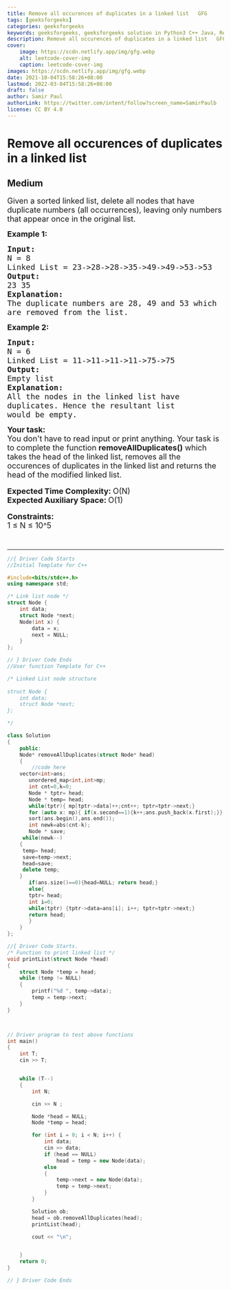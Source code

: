 ```yaml
---
title: Remove all occurences of duplicates in a linked list   GFG
tags: [geeksforgeeks]
categories: geeksforgeeks
keywords: geeksforgeeks, geeksforgeeks solution in Python3 C++ Java, Remove all occurences of duplicates in a linked list - GFG solution
description: Remove all occurences of duplicates in a linked list   GFG Solution Explained
cover:
    image: https://scdn.netlify.app/img/gfg.webp
    alt: leetcode-cover-img
    caption: leetcode-cover-img
images: https://scdn.netlify.app/img/gfg.webp
date: 2021-10-04T15:58:26+08:00
lastmod: 2022-03-04T15:58:26+08:00
draft: false
author: Samir Paul
authorLink: https://twitter.com/intent/follow?screen_name=SamirPaulb
license: CC BY 4.0
---
```



# Remove all occurences of duplicates in a linked list
## Medium
<div class="problems_problem_content__Xm_eO"><p><span style="font-size:18px">Given a sorted linked list, delete all nodes that have duplicate numbers (all occurrences), leaving only numbers that appear once in the original list.&nbsp;</span></p>

<p><span style="font-size:18px"><strong>Example 1:</strong></span></p>

<pre><span style="font-size:18px"><strong>Input: </strong></span>
<span style="font-size:18px">N = 8</span>
<span style="font-size:18px">Linked List = 23-&gt;28-&gt;28-&gt;35-&gt;49-&gt;49-&gt;53-&gt;53</span>
<span style="font-size:18px"><strong>Output:</strong> 
23 35</span>
<span style="font-size:18px"><strong>Explanation:</strong></span>
<span style="font-size:18px">The duplicate numbers are 28, 49 and 53 which 
are removed from the list.</span></pre>

<p><span style="font-size:18px"><strong>Example 2:</strong></span></p>

<pre><span style="font-size:18px"><strong>Input:</strong></span>
<span style="font-size:18px">N =<strong> </strong>6</span>
<span style="font-size:18px">Linked List =<strong> </strong>11-&gt;11-&gt;11-&gt;11-&gt;75-&gt;75</span>
<span style="font-size:18px"><strong>Output: 
</strong>Empty list</span>
<span style="font-size:18px"><strong>Explanation:</strong></span>
<span style="font-size:18px">All the nodes in the linked list have 
duplicates. </span><span style="font-size:18px">Hence the resultant list 
would be empty.</span></pre>

<div><span style="font-size:18px"><strong>Your task:</strong></span></div>

<div><span style="font-size:18px">You don't have to read input or print anything. Your task is to complete the function <strong>removeAllDuplicates()</strong>&nbsp;which takes the head of the linked list,&nbsp;removes&nbsp;all the occurences of duplicates in the linked list and returns the head of the modified linked list.</span></div>

<div>&nbsp;</div>

<div><span style="font-size:18px"><strong>Expected Time Complexity: </strong>O(N)</span></div>

<div><span style="font-size:18px"><strong>Expected Auxiliary Space: </strong>O(1)</span></div>

<div>&nbsp;</div>

<div><span style="font-size:18px"><strong>Constraints:</strong></span></div>

<div><span style="font-size:18px">1 ≤ N&nbsp;≤ 10^5</span></div>

<p>&nbsp;</p>
</div>

---




```cpp
//{ Driver Code Starts
//Initial Template for C++

#include<bits/stdc++.h>
using namespace std;

/* Link list node */
struct Node {
	int data;
	struct Node *next;
	Node(int x) {
		data = x;
		next = NULL;
	}
};

// } Driver Code Ends
//User function Template for C++

/* Linked List node structure
    
struct Node {
	int data;
	struct Node *next;
};

*/

class Solution
{
    public:
    Node* removeAllDuplicates(struct Node* head)
    {
        //code here
    vector<int>ans;
       unordered_map<int,int>mp;
       int cnt=0,k=0;
       Node * tptr= head;
       Node * temp= head;
       while(tptr){ mp[tptr->data]++;cnt++; tptr=tptr->next;}
       for (auto x: mp){ if(x.second==1){k++;ans.push_back(x.first);}}
       sort(ans.begin(),ans.end());
       int newk=abs(cnt-k);
       Node * save;
     while(newk--)
    {
     temp= head;
     save=temp->next;
     head=save;
     delete temp;
    }
       if(ans.size()==0){head=NULL; return head;}
       else{
       tptr= head;
       int i=0;
       while(tptr) {tptr->data=ans[i]; i++; tptr=tptr->next;}
       return head;
       }
    }
};

//{ Driver Code Starts.
/* Function to print linked list */
void printList(struct Node *head)
{
	struct Node *temp = head;
	while (temp != NULL)
	{
		printf("%d ", temp->data);
		temp = temp->next;
	}
}



// Driver program to test above functions
int main()
{
	int T;
	cin >> T;


	while (T--)
	{
		int N;

		cin >> N ;

		Node *head = NULL;
		Node *temp = head;

		for (int i = 0; i < N; i++) {
			int data;
			cin >> data;
			if (head == NULL)
				head = temp = new Node(data);
			else
			{
				temp->next = new Node(data);
				temp = temp->next;
			}
		}

		Solution ob;
		head = ob.removeAllDuplicates(head);
		printList(head);

		cout << "\n";


	}
	return 0;
}

// } Driver Code Ends
```
